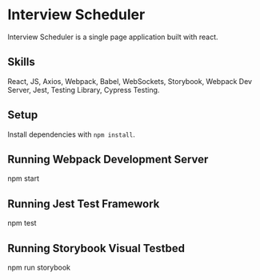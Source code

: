 # Interview Scheduler

Interview Scheduler is a single page application built with react.

## Skills
React, JS, Axios, Webpack, Babel, WebSockets, Storybook, Webpack Dev Server, Jest, Testing Library, Cypress Testing.

## Setup

Install dependencies with `npm install`.

## Running Webpack Development Server

npm start

## Running Jest Test Framework

npm test

## Running Storybook Visual Testbed

npm run storybook
